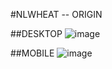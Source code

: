 #NLWHEAT -- ORIGIN

##DESKTOP
![image](https://user-images.githubusercontent.com/77200196/223900840-0a0e9910-da92-4cb7-aaf7-113257a47d76.png)


##MOBILE
![image](https://user-images.githubusercontent.com/77200196/223900722-415a3e03-8ebc-476c-8c06-53554bc97542.png)

